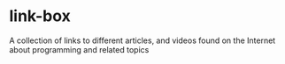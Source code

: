# link-box
A collection of links to different articles, and videos found on the Internet about programming and related topics

